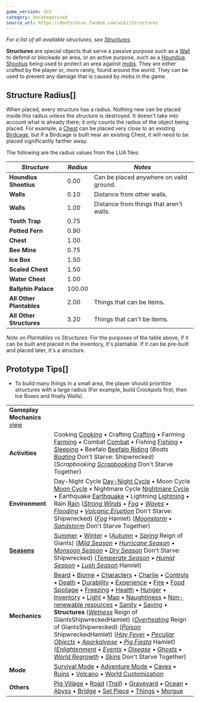 ```yaml
---
game_version: dst
category: Uncategorized
source_url: https://dontstarve.fandom.com/wiki/Structures
---
```


*For a list of all available structures, see [Structures](/wiki/Category:Structures "Category:Structures").*

**Structures** are special objects that serve a passive purpose such as a [Wall](/wiki/Wall "Wall") to defend or blockade an area, or an active purpose, such as a [Houndius Shootius](/wiki/Houndius_Shootius "Houndius Shootius") being used to protect an area against [mobs](/wiki/Mobs "Mobs"). They are either crafted by the player or, more rarely, found around the world. They can be used to prevent any damage that is caused by mobs in the game.

## Structure Radius[]

When placed, every structure has a radius. Nothing new can be placed inside this radius unless the structure is destroyed. It doesn't take into account what is already there; it only counts the radius of the object being placed. For example, a [Chest](/wiki/Chest "Chest") can be placed very close to an existing [Birdcage](/wiki/Birdcage "Birdcage"), but if a Birdcage is built near an existing Chest, it will need to be placed significantly farther away.

The following are the radius values from the LUA files:

| *Structure* | *Radius* | *Notes* |
| --- | --- | --- |
| **Houndius Shootius** | 0.00 | Can be placed anywhere on valid ground. |
| **Walls** | 0.10 | Distance from other walls. |
| **Walls** | 1.00 | Distance from things that aren't walls. |
| **Tooth Trap** | 0.75 |  |
| **Potted Fern** | 0.90 |  |
| **Chest** | 1.00 |  |
| **Bee Mine** | 0.75 |  |
| **Ice Box** | 1.50 |  |
| **Scaled Chest** | 1.50 |  |
| **Water Chest** | 1.00 |  |
| **Ballphin Palace** | 100.00 |  |
| **All Other Plantables** | 2.00 | Things that can be items. |
| **All Other Structures** | 3.20 | Things that can't be items. |

*Note on Plantables vs Structures:* For the purposes of the table above, if it can be built and placed in the inventory, it's plantable. If it can be pre-built and placed later, it's a structure.

## Prototype Tips[]

* To build many things in a small area, the player should prioritize structures with a large radius (For example, build Crockpots first, then Ice Boxes and finally Walls).

|  |  |
| --- | --- |
| **Gameplay Mechanics** [view](/wiki/Template:Gameplay "Template:Gameplay") | |
| **Activities** | Cooking [Cooking](/wiki/Cooking "Cooking") • Crafting [Crafting](/wiki/Crafting "Crafting") • Farming [Farming](/wiki/Farming "Farming") • Combat [Combat](/wiki/Combat "Combat") • Fishing [Fishing](/wiki/Fishing "Fishing") • [Sleeping](/wiki/Sleeping "Sleeping") • Beefalo [Beefalo Riding](/wiki/Beefalo "Beefalo")  (*Boats [Boating](/wiki/Boats "Boats")* Don't Starve: Shipwrecked) (*Scrapbooking [Scrapbooking](/wiki/Scrapbooking "Scrapbooking")* Don't Starve Together) |
| **Environment** | Day-Night Cycle [Day-Night Cycle](/wiki/Day-Night_Cycle "Day-Night Cycle") • Moon Cycle [Moon Cycle](/wiki/Moon_Cycle "Moon Cycle") • Nightmare Cycle [Nightmare Cycle](/wiki/Nightmare_Cycle "Nightmare Cycle") • Earthquake [Earthquake](/wiki/Earthquake "Earthquake") • Lightning [Lightning](/wiki/Lightning "Lightning") • Rain [Rain](/wiki/Rain "Rain")  (*[Strong Winds](/wiki/Strong_Winds "Strong Winds") • [Fog](/wiki/Fog "Fog") • [Waves](/wiki/Waves "Waves") • [Flooding](/wiki/Flooding "Flooding") • [Volcanic Eruption](/wiki/Volcano/Object#Eruptions "Volcano/Object")* Don't Starve: Shipwrecked) (*[Fog](/wiki/Fog#Hamlet "Fog")* Hamlet) (*[Moonstorm](/wiki/Moonstorm "Moonstorm") • [Sandstorm](/wiki/Sandstorm "Sandstorm")* Don't Starve Together) |
| **[Seasons](/wiki/Seasons "Seasons")** | [Summer](/wiki/Seasons/Summer "Seasons/Summer") • [Winter](/wiki/Seasons/Winter "Seasons/Winter") • (*[Autumn](/wiki/Seasons/Autumn "Seasons/Autumn")* • *[Spring](/wiki/Seasons/Spring "Seasons/Spring")* Reign of Giants)  (*[Mild Season](/wiki/Seasons/Mild "Seasons/Mild") • [Hurricane Season](/wiki/Seasons/Hurricane "Seasons/Hurricane") • [Monsoon Season](/wiki/Seasons/Monsoon "Seasons/Monsoon") • [Dry Season](/wiki/Seasons/Dry "Seasons/Dry")* Don't Starve: Shipwrecked) (*[Temperate Season](/wiki/Seasons/Temperate "Seasons/Temperate") • [Humid Season](/wiki/Seasons/Humid "Seasons/Humid") • [Lush Season](/wiki/Seasons/Lush "Seasons/Lush")* Hamlet) |
| **Mechanics** | [Beard](/wiki/Beard "Beard") • [Biome](/wiki/Biome "Biome") • [Characters](/wiki/Characters "Characters") • [Charlie](/wiki/Charlie_(Night_Monster) "Charlie (Night Monster)") • [Controls](/wiki/Controls "Controls") • [Death](/wiki/Death "Death") • [Durability](/wiki/Durability "Durability") • [Experience](/wiki/Experience "Experience") • [Fire](/wiki/Fire "Fire") • [Food Spoilage](/wiki/Food#Food_Spoilage "Food") • [Freezing](/wiki/Freezing "Freezing") • [Health](/wiki/Health "Health") • [Hunger](/wiki/Hunger "Hunger") • [Inventory](/wiki/Inventory "Inventory") • [Light](/wiki/Light "Light") • [Map](/wiki/Map "Map") • [Naughtiness](/wiki/Krampus#Naughtiness "Krampus") • [Non-renewable resources](/wiki/Non-renewable_resources "Non-renewable resources") • [Sanity](/wiki/Sanity "Sanity") • [Saving](/wiki/Saving "Saving") • **Structures**  (*[Wetness](/wiki/Wetness "Wetness")* Reign of GiantsShipwreckedHamlet) (*[Overheating](/wiki/Overheating "Overheating")* Reign of GiantsShipwrecked) (*[Poison](/wiki/Poison "Poison")* ShipwreckedHamlet) (*[Hay Fever](/wiki/Hay_Fever "Hay Fever") • [Peculiar Objects](/wiki/Peculiar_Objects "Peculiar Objects") • [Aporkalypse](/wiki/Aporkalypse "Aporkalypse") • [Pig Fiesta](/wiki/Pig_Fiesta "Pig Fiesta")* Hamlet) (*[Enlightenment](/wiki/Enlightenment "Enlightenment") • [Events](/wiki/Category:Events "Category:Events") • [Disease](/wiki/Disease "Disease") • [Ghosts](/wiki/Ghost_Characters "Ghost Characters") • [World Regrowth](/wiki/Regrowth "Regrowth") • [Skins](/wiki/Skins "Skins")* Don't Starve Together) |
| **Mode** | [Survival Mode](/wiki/Survival_Mode "Survival Mode") • [Adventure Mode](/wiki/Adventure_Mode "Adventure Mode") • [Caves](/wiki/Caves "Caves") • [Ruins](/wiki/Ruins "Ruins") • [Volcano](/wiki/Volcano "Volcano") • [World Customization](/wiki/World_Customization "World Customization") |
| **Others** | [Pig Village](/wiki/Pig_Village "Pig Village") • [Road](/wiki/Road "Road") (*[Trail](/wiki/Trail "Trail")*) • [Graveyard](/wiki/Graveyard "Graveyard") • [Ocean](/wiki/Ocean "Ocean") • [Abyss](/wiki/Abyss "Abyss") • [Bridge](/wiki/Bridge "Bridge") • [Set Piece](/wiki/Set_Piece "Set Piece") • [Things](/wiki/Things "Things") • [Morgue](/wiki/Morgue "Morgue") |